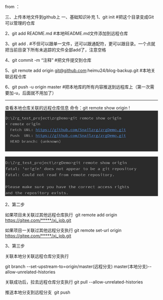 from ：[](https://blog.csdn.net/heimu24/article/details/81171422)


三、上传本地文件到github上
一、基础知识补充
1、git init #把这个目录变成Git可以管理的仓库

2、git add README.md #本地README.md文件添加到远程仓库

3、git add . #不但可以跟单一文件，还可以跟通配符，更可以跟目录。一个点就把当前目录下所有未追踪的文件全部add了，注意空格

4、git commit -m “注释” #把文件提交到仓库

5、git remote add origin git@github.com:heimu24/blog-backup.git #本地关联远程仓库

6、git push -u origin master #把本地库的所有内容推送到远程库上（第一次需要加-u，后面就不用加了）


-------

查看本地仓库关联的远程仓库信息 命令：git remote show origin !
![-已关联-](01-git初始化_files/1.jpg)

![-未关联-](01-git初始化_files/2.jpg)

2、第二步

如果项目未关联过其他远程仓库执行  git remote add origin https://gitee.com/*****/xj_job.git

如果项目一关联过其他远程分支执行 git remote set-url origin https://gitee.com/*****/xj_job.git

3、第三步

关联本地分关联远程仓库分支执行 

git branch --set-upstream-to=origin/master(远程分支) master(本地分支)--allow-unrelated-histories

关联成功后，拉去远程仓库分支执行 git pull --allow-unrelated-histories 

推送本地分支到远程分支  git push
